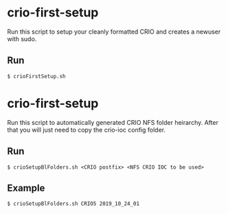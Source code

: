 # crio-first-setup

Run this script to setup your cleanly formatted CRIO and creates a newuser with sudo.

## Run

    $ crioFirstSetup.sh


# crio-first-setup

Run this script to automatically generated CRIO NFS folder heirarchy. After that
you will just need to copy the crio-ioc config folder.

## Run

    $ crioSetupBlFolders.sh <CRIO postfix> <NFS CRIO IOC to be used>

## Example

    $ crioSetupBlFolders.sh CRIO5 2019_10_24_01
